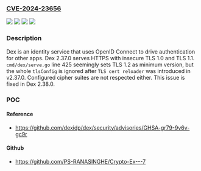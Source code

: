 ### [CVE-2024-23656](https://cve.mitre.org/cgi-bin/cvename.cgi?name=CVE-2024-23656)
![](https://img.shields.io/static/v1?label=Product&message=dex&color=blue)
![](https://img.shields.io/static/v1?label=Version&message=%3D%202.37.0%20&color=brightgreen)
![](https://img.shields.io/static/v1?label=Vulnerability&message=CWE-326%3A%20Inadequate%20Encryption%20Strength&color=brightgreen)
![](https://img.shields.io/static/v1?label=Vulnerability&message=CWE-757%3A%20Selection%20of%20Less-Secure%20Algorithm%20During%20Negotiation%20('Algorithm%20Downgrade')&color=brightgreen)

### Description

Dex is an identity service that uses OpenID Connect to drive authentication for other apps. Dex 2.37.0 serves HTTPS with insecure TLS 1.0 and TLS 1.1. `cmd/dex/serve.go` line 425 seemingly sets TLS 1.2 as minimum version, but the whole `tlsConfig` is ignored after `TLS cert reloader` was introduced in v2.37.0. Configured cipher suites are not respected either. This issue is fixed in Dex 2.38.0.

### POC

#### Reference
- https://github.com/dexidp/dex/security/advisories/GHSA-gr79-9v6v-gc9r

#### Github
- https://github.com/PS-RANASINGHE/Crypto-Ex---7


